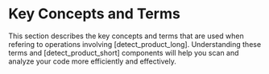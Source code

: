 # Key Concepts and Terms

This section describes the key concepts and terms that are used when refering to operations involving [detect_product_long].
Understanding these terms and [detect_product_short] components will help you scan and analyze your code more efficiently and effectively.
